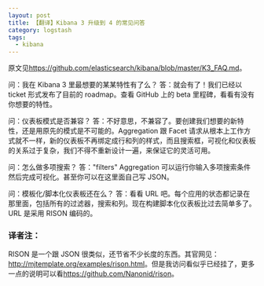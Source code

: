 ```yaml
---
layout: post
title: 【翻译】Kibana 3 升级到 4 的常见问答
category: logstash
tags:
  - kibana
---
```


原文见<https://github.com/elasticsearch/kibana/blob/master/K3_FAQ.md>。

问：我在 Kibana 3 里最想要的某某特性有了么？
答：就会有了！我们已经以 ticket 形式发布了目前的 roadmap。查看 GitHub 上的 beta 里程碑，看看有没有你想要的特性。

问：仪表板模式是否兼容？
答：不好意思，不兼容了。要创建我们想要的新特性，还是用原先的模式是不可能的。Aggregation 跟 Facet 请求从根本上工作方式就不一样，新的仪表板不再绑定成行和列的样式，而且搜索框，可视化和仪表板的关系过于复杂，我们不得不重新设计一遍，来保证它的灵活可用。

问：怎么做多项搜索？
答："filters" Aggregation 可以运行你输入多项搜索条件然后完成可视化。甚至你可以在这里面自己写 JSON。

问：模板化/脚本化仪表板还在么？
答：看看 URL 吧。每个应用的状态都记录在那里面，包括所有的过滤器，搜索和列。现在构建脚本化仪表板比过去简单多了。URL 是采用 RISON 编码的。

### 译者注：

RISON 是一个跟 JSON 很类似，还节省不少长度的东西。其官网见：<http://mjtemplate.org/examples/rison.html>。但是我访问看似乎已经挂了，更多一点的说明可以看<https://github.com/Nanonid/rison>。

